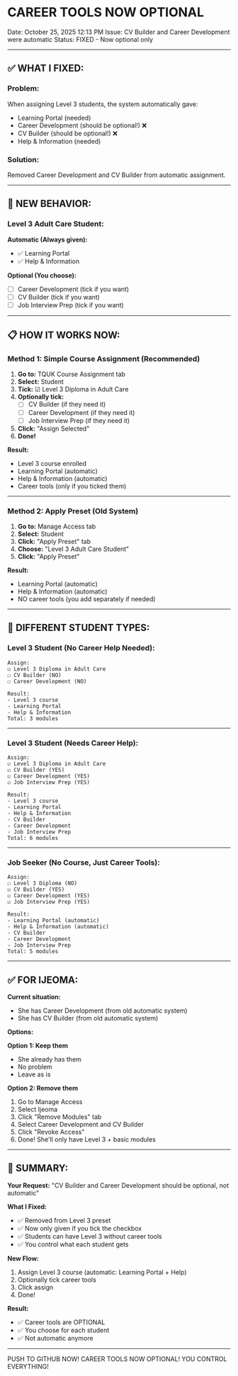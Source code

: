# CAREER TOOLS NOW OPTIONAL

Date: October 25, 2025 12:13 PM
Issue: CV Builder and Career Development were automatic
Status: FIXED - Now optional only

---

## ✅ **WHAT I FIXED:**

### **Problem:**
When assigning Level 3 students, the system automatically gave:
- Learning Portal (needed)
- Career Development (should be optional!) ❌
- CV Builder (should be optional!) ❌
- Help & Information (needed)

### **Solution:**
Removed Career Development and CV Builder from automatic assignment.

---

## 🎯 **NEW BEHAVIOR:**

### **Level 3 Adult Care Student:**

**Automatic (Always given):**
- ✅ Learning Portal
- ✅ Help & Information

**Optional (You choose):**
- ☐ Career Development (tick if you want)
- ☐ CV Builder (tick if you want)
- ☐ Job Interview Prep (tick if you want)

---

## 📋 **HOW IT WORKS NOW:**

### **Method 1: Simple Course Assignment (Recommended)**

1. **Go to:** TQUK Course Assignment tab
2. **Select:** Student
3. **Tick:** ☑ Level 3 Diploma in Adult Care
4. **Optionally tick:**
   - ☐ CV Builder (if they need it)
   - ☐ Career Development (if they need it)
   - ☐ Job Interview Prep (if they need it)
5. **Click:** "Assign Selected"
6. **Done!**

**Result:**
- Level 3 course enrolled
- Learning Portal (automatic)
- Help & Information (automatic)
- Career tools (only if you ticked them)

---

### **Method 2: Apply Preset (Old System)**

1. **Go to:** Manage Access tab
2. **Select:** Student
3. **Click:** "Apply Preset" tab
4. **Choose:** "Level 3 Adult Care Student"
5. **Click:** "Apply Preset"

**Result:**
- Learning Portal (automatic)
- Help & Information (automatic)
- NO career tools (you add separately if needed)

---

## 🎯 **DIFFERENT STUDENT TYPES:**

### **Level 3 Student (No Career Help Needed):**
```
Assign:
☑ Level 3 Diploma in Adult Care
☐ CV Builder (NO)
☐ Career Development (NO)

Result:
- Level 3 course
- Learning Portal
- Help & Information
Total: 3 modules
```

---

### **Level 3 Student (Needs Career Help):**
```
Assign:
☑ Level 3 Diploma in Adult Care
☑ CV Builder (YES)
☑ Career Development (YES)
☑ Job Interview Prep (YES)

Result:
- Level 3 course
- Learning Portal
- Help & Information
- CV Builder
- Career Development
- Job Interview Prep
Total: 6 modules
```

---

### **Job Seeker (No Course, Just Career Tools):**
```
Assign:
☐ Level 3 Diploma (NO)
☑ CV Builder (YES)
☑ Career Development (YES)
☑ Job Interview Prep (YES)

Result:
- Learning Portal (automatic)
- Help & Information (automatic)
- CV Builder
- Career Development
- Job Interview Prep
Total: 5 modules
```

---

## ✅ **FOR IJEOMA:**

**Current situation:**
- She has Career Development (from old automatic system)
- She has CV Builder (from old automatic system)

**Options:**

**Option 1: Keep them**
- She already has them
- No problem
- Leave as is

**Option 2: Remove them**
1. Go to Manage Access
2. Select Ijeoma
3. Click "Remove Modules" tab
4. Select Career Development and CV Builder
5. Click "Revoke Access"
6. Done! She'll only have Level 3 + basic modules

---

## 🎯 **SUMMARY:**

**Your Request:** "CV Builder and Career Development should be optional, not automatic"

**What I Fixed:**
- ✅ Removed from Level 3 preset
- ✅ Now only given if you tick the checkbox
- ✅ Students can have Level 3 without career tools
- ✅ You control what each student gets

**New Flow:**
1. Assign Level 3 course (automatic: Learning Portal + Help)
2. Optionally tick career tools
3. Click assign
4. Done!

**Result:**
- ✅ Career tools are OPTIONAL
- ✅ You choose for each student
- ✅ Not automatic anymore

---

PUSH TO GITHUB NOW!
CAREER TOOLS NOW OPTIONAL!
YOU CONTROL EVERYTHING!
